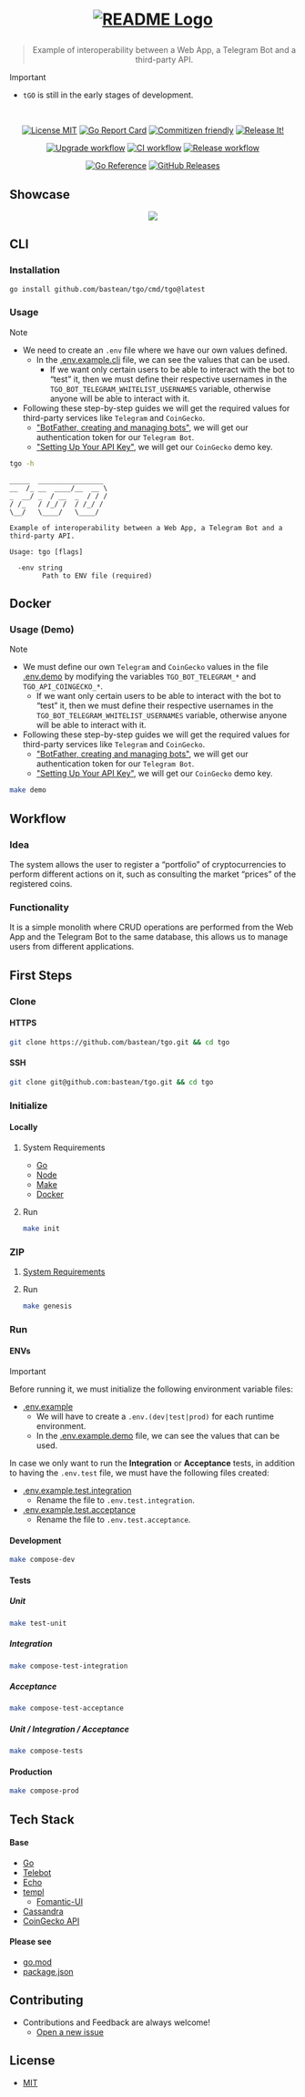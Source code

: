 <h1 align="center">

<!-- [![README Logo](https://raw.githubusercontent.com/bastean/tgo/main/assets/readme/logo.png)](https://github.com/bastean) -->

[![README Logo](assets/readme/logo.png)](https://github.com/bastean/tgo)

</h1>

<div align="center">

> Example of interoperability between a Web App, a Telegram Bot and a third-party API.

</div>

> [!IMPORTANT]
>
> - `tGO` is still in the early stages of development.

<br />

<div align="center">

[![License MIT](https://img.shields.io/badge/license-MIT-blue.svg)](LICENSE)
[![Go Report Card](https://goreportcard.com/badge/github.com/bastean/tgo)](https://goreportcard.com/report/github.com/bastean/tgo)
[![Commitizen friendly](https://img.shields.io/badge/commitizen-friendly-brightgreen.svg)](https://github.com/commitizen/cz-cli)
[![Release It!](https://img.shields.io/badge/%F0%9F%93%A6%F0%9F%9A%80-release--it-orange.svg)](https://github.com/release-it/release-it)

</div>

<div align="center">

[![Upgrade workflow](https://github.com/bastean/tgo/actions/workflows/upgrade.yml/badge.svg)](https://github.com/bastean/tgo/actions/workflows/upgrade.yml)
[![CI workflow](https://github.com/bastean/tgo/actions/workflows/ci.yml/badge.svg)](https://github.com/bastean/tgo/actions/workflows/ci.yml)
[![Release workflow](https://github.com/bastean/tgo/actions/workflows/release.yml/badge.svg)](https://github.com/bastean/tgo/actions/workflows/release.yml)

</div>

<div align="center">

[![Go Reference](https://pkg.go.dev/badge/github.com/bastean/tgo.svg)](https://pkg.go.dev/github.com/bastean/tgo)
[![GitHub Releases](https://img.shields.io/github/v/release/bastean/tgo.svg)](https://github.com/bastean/tgo/releases)

</div>

## Showcase

<div align="center">

<img src="assets/readme/desktop-home.png" />

</div>

## CLI

### Installation

```bash
go install github.com/bastean/tgo/cmd/tgo@latest
```

### Usage

> [!NOTE]
>
> - We need to create an `.env` file where we have our own values defined.
>   - In the [.env.example.cli](deployments/.env.example.cli) file, we can see the values that can be used.
>     - If we want only certain users to be able to interact with the bot to “test” it, then we must define their respective usernames in the `TGO_BOT_TELEGRAM_WHITELIST_USERNAMES` variable, otherwise anyone will be able to interact with it.
> - Following these step-by-step guides we will get the required values for third-party services like `Telegram` and `CoinGecko`.
>   - ["BotFather, creating and managing bots"](https://core.telegram.org/bots/features#botfather), we will get our authentication token for our `Telegram Bot`.
>   - ["Setting Up Your API Key"](https://docs.coingecko.com/v3.0.1/reference/setting-up-your-api-key), we will get our `CoinGecko` demo key.

```bash
tgo -h
```

```text
_____  ________________
__  /_ __  ____/__  __ \
_  __/ _  / __  _  / / /
/ /_   / /_/ /  / /_/ /
\__/   \____/   \____/

Example of interoperability between a Web App, a Telegram Bot and a third-party API.

Usage: tgo [flags]

  -env string
    	Path to ENV file (required)
```

## Docker

### Usage (Demo)

> [!NOTE]
>
> - We must define our own `Telegram` and `CoinGecko` values in the file [.env.demo](deployments/.env.demo) by modifying the variables `TGO_BOT_TELEGRAM_*` and `TGO_API_COINGECKO_*`.
>   - If we want only certain users to be able to interact with the bot to “test” it, then we must define their respective usernames in the `TGO_BOT_TELEGRAM_WHITELIST_USERNAMES` variable, otherwise anyone will be able to interact with it.
> - Following these step-by-step guides we will get the required values for third-party services like `Telegram` and `CoinGecko`.
>   - ["BotFather, creating and managing bots"](https://core.telegram.org/bots/features#botfather), we will get our authentication token for our `Telegram Bot`.
>   - ["Setting Up Your API Key"](https://docs.coingecko.com/v3.0.1/reference/setting-up-your-api-key), we will get our `CoinGecko` demo key.

```bash
make demo
```

## Workflow

### Idea

The system allows the user to register a “portfolio” of cryptocurrencies to perform different actions on it, such as consulting the market “prices” of the registered coins.

### Functionality

It is a simple monolith where CRUD operations are performed from the Web App and the Telegram Bot to the same database, this allows us to manage users from different applications.

## First Steps

### Clone

#### HTTPS

```bash
git clone https://github.com/bastean/tgo.git && cd tgo
```

#### SSH

```bash
git clone git@github.com:bastean/tgo.git && cd tgo
```

### Initialize

#### Locally

1. System Requirements

   - [Go](https://go.dev/doc/install)
   - [Node](https://nodejs.org/en/download)
   - [Make](https://www.gnu.org/software/make)
   - [Docker](https://docs.docker.com/get-docker)

2. Run

   ```bash
   make init
   ```

### ZIP

1. [System Requirements](#locally)

2. Run

   ```bash
   make genesis
   ```

### Run

#### ENVs

> [!IMPORTANT]
> Before running it, we must initialize the following environment variable files:
>
> - [.env.example](deployments/.env.example)
>   - We will have to create a `.env.(dev|test|prod)` for each runtime environment.
>   - In the [.env.example.demo](deployments/.env.example.demo) file, we can see the values that can be used.
>
> In case we only want to run the **Integration** or **Acceptance** tests, in addition to having the `.env.test` file, we must have the following files created:
>
> - [.env.example.test.integration](deployments/.env.example.test.integration)
>   - Rename the file to `.env.test.integration`.
> - [.env.example.test.acceptance](deployments/.env.example.test.acceptance)
>   - Rename the file to `.env.test.acceptance`.

#### Development

```bash
make compose-dev
```

#### Tests

##### Unit

```bash
make test-unit
```

##### Integration

```bash
make compose-test-integration
```

##### Acceptance

```bash
make compose-test-acceptance
```

##### Unit / Integration / Acceptance

```bash
make compose-tests
```

#### Production

```bash
make compose-prod
```

## Tech Stack

#### Base

- [Go](https://go.dev)
- [Telebot](https://github.com/tucnak/telebot)
- [Echo](https://echo.labstack.com)
- [templ](https://templ.guide)
  - [Fomantic-UI](https://fomantic-ui.com)
- [Cassandra](https://gocql.github.io)
- [CoinGecko API](https://www.coingecko.com/api)

#### Please see

- [go.mod](go.mod)
- [package.json](package.json)

## Contributing

- Contributions and Feedback are always welcome!
  - [Open a new issue](https://github.com/bastean/tgo/issues/new/choose)

## License

- [MIT](LICENSE)
